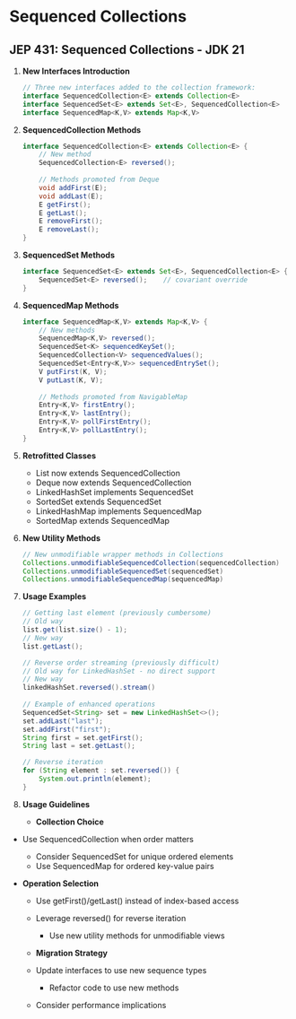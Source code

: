 # Sequenced Collections

## JEP 431: Sequenced Collections - JDK 21

1. **New Interfaces Introduction**

   ```java
   // Three new interfaces added to the collection framework:
   interface SequencedCollection<E> extends Collection<E>
   interface SequencedSet<E> extends Set<E>, SequencedCollection<E>
   interface SequencedMap<K,V> extends Map<K,V>
   ```

2. **SequencedCollection Methods**

   ```java
   interface SequencedCollection<E> extends Collection<E> {
       // New method
       SequencedCollection<E> reversed();
       
       // Methods promoted from Deque
       void addFirst(E);
       void addLast(E);
       E getFirst();
       E getLast();
       E removeFirst();
       E removeLast();
   }
   ```

3. **SequencedSet Methods**

   ```java
   interface SequencedSet<E> extends Set<E>, SequencedCollection<E> {
       SequencedSet<E> reversed();    // covariant override
   }
   ```

4. **SequencedMap Methods**

   ```java
   interface SequencedMap<K,V> extends Map<K,V> {
       // New methods
       SequencedMap<K,V> reversed();
       SequencedSet<K> sequencedKeySet();
       SequencedCollection<V> sequencedValues();
       SequencedSet<Entry<K,V>> sequencedEntrySet();
       V putFirst(K, V);
       V putLast(K, V);
       
       // Methods promoted from NavigableMap
       Entry<K,V> firstEntry();
       Entry<K,V> lastEntry();
       Entry<K,V> pollFirstEntry();
       Entry<K,V> pollLastEntry();
   }
   ```

5. **Retrofitted Classes**

   - List now extends SequencedCollection
   - Deque now extends SequencedCollection
   - LinkedHashSet implements SequencedSet
   - SortedSet extends SequencedSet
   - LinkedHashMap implements SequencedMap
   - SortedMap extends SequencedMap

6. **New Utility Methods**

   ```java
   // New unmodifiable wrapper methods in Collections
   Collections.unmodifiableSequencedCollection(sequencedCollection)
   Collections.unmodifiableSequencedSet(sequencedSet)
   Collections.unmodifiableSequencedMap(sequencedMap)
   ```

7. **Usage Examples**

   ```java
   // Getting last element (previously cumbersome)
   // Old way
   list.get(list.size() - 1);
   // New way
   list.getLast();
   
   // Reverse order streaming (previously difficult)
   // Old way for LinkedHashSet - no direct support
   // New way
   linkedHashSet.reversed().stream()
       
   // Example of enhanced operations
   SequencedSet<String> set = new LinkedHashSet<>();
   set.addLast("last");
   set.addFirst("first");
   String first = set.getFirst();
   String last = set.getLast();
   
   // Reverse iteration
   for (String element : set.reversed()) {
       System.out.println(element);
   }
   ```

8. **Usage Guidelines**

   * **Collection Choice**
  * Use SequencedCollection when order matters
     * Consider SequencedSet for unique ordered elements
     * Use SequencedMap for ordered key-value pairs
   
* **Operation Selection**
     * Use getFirst()/getLast() instead of index-based access
  * Leverage reversed() for reverse iteration
     * Use new utility methods for unmodifiable views
   
   * **Migration Strategy**
  * Update interfaces to use new sequence types
     * Refactor code to use new methods
  * Consider performance implications
